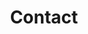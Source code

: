---
title: Contact
logo: /img/logo.svg
contact_entries:
  - heading: 1990年
    text: 3153 Lynn Avenue, South San Francisco, California 94080
    contact_entries:
      - heading: 創業
        text: どこかに創業。
  - heading: 1991年
    text: "Monday – Saturday: 9AM – 7PM We’re closed on Sundays"
  - heading: 1992年
---